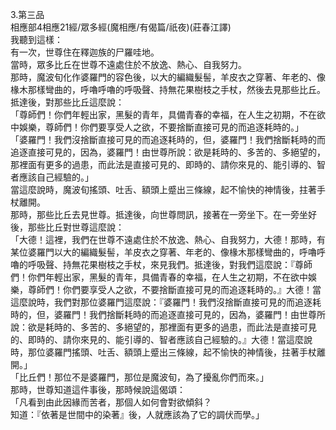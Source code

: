3.第三品  
相應部4相應21經/眾多經(魔相應/有偈篇/祇夜)(莊春江譯)  
我聽到這樣：  
有一次，世尊住在釋迦族的尸羅哇地。  
當時，眾多比丘在世尊不遠處住於不放逸、熱心、自我努力。  
那時，魔波旬化作婆羅門的容色後，以大的編織髮髻，羊皮衣之穿著、年老的、像椽木那樣彎曲的，呼嚕呼嚕的呼吸聲、持無花果樹枝之手杖，然後去見那些比丘。抵達後，對那些比丘這麼說：  
「尊師們！你們年輕出家，黑髮的青年，具備青春的幸福，在人生之初期，不在欲中娛樂，尊師們！你們要享受人之欲，不要捨斷直接可見的而追逐耗時的。」  
「婆羅門！我們沒捨斷直接可見的而追逐耗時的，但，婆羅門！我們捨斷耗時的而追逐直接可見的，因為，婆羅門！由世尊所說：欲是耗時的、多苦的、多絕望的，那裡面有更多的過患，而此法是直接可見的、即時的、請你來見的、能引導的、智者應該自己經驗的。」  
當這麼說時，魔波旬搖頭、吐舌、額頭上蹙出三條線，起不愉快的神情後，拄著手杖離開。  
那時，那些比丘去見世尊。抵達後，向世尊問訊，接著在一旁坐下。在一旁坐好後，那些比丘對世尊這麼說：  
「大德！這裡，我們在世尊不遠處住於不放逸、熱心、自我努力，大德！那時，有某位婆羅門以大的編織髮髻，羊皮衣之穿著、年老的、像椽木那樣彎曲的，呼嚕呼嚕的呼吸聲、持無花果樹枝之手杖，來見我們。抵達後，對我們這麼說：『尊師們！你們年輕出家，黑髮的青年，具備青春的幸福，在人生之初期，不在欲中娛樂，尊師們！你們要享受人之欲，不要捨斷直接可見的而追逐耗時的。』大德！當這麼說時，我們對那位婆羅門這麼說：『婆羅門！我們沒捨斷直接可見的而追逐耗時的，但，婆羅門！我們捨斷耗時的而追逐直接可見的，因為，婆羅門！由世尊所說：欲是耗時的、多苦的、多絕望的，那裡面有更多的過患，而此法是直接可見的、即時的、請你來見的、能引導的、智者應該自己經驗的。』大德！當這麼說時，那位婆羅門搖頭、吐舌、額頭上蹙出三條線，起不愉快的神情後，拄著手杖離開。」  
「比丘們！那位不是婆羅門，那位是魔波旬，為了擾亂你們而來。」  
那時，世尊知道這件事後，那時候說這偈頌：  
「凡看到由此因緣而苦者，那個人如何會對欲傾斜？  
知道：『依著是世間中的染著』後，人就應該為了它的調伏而學。」  
  
  
